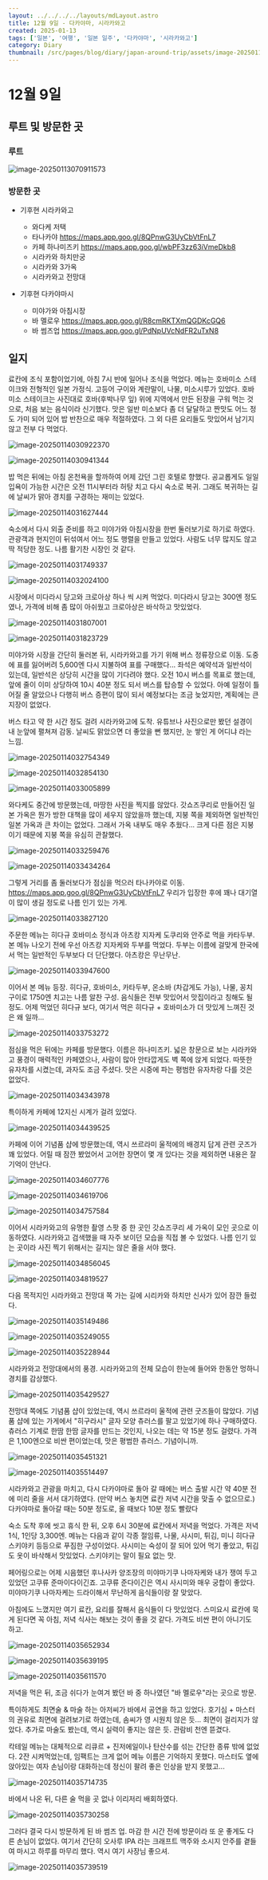 ```yaml
---
layout: ../../../../layouts/mdLayout.astro
title: 12월 9일 - 다카야마, 시라카와고
created: 2025-01-13
tags: ['일본', '여행', '일본 일주', '다카야마', '시라카와고']
category: Diary
thumbnail: /src/pages/blog/diary/japan-around-trip/assets/image-20250114034819527.png
---
```

# 12월 9일

## 루트 및 방문한 곳 

### 루트

![image-20250113070911573](./assets/image-20250113070911573.png)

### 방문한 곳

- 기후현 시라카와고
  - 와다케 저택
  - 타나카야 https://maps.app.goo.gl/8QPnwG3UyCbVtFnL7
  - 카페 하나미즈키 https://maps.app.goo.gl/wbPF3zz63iVmeDkb8
  - 시라카와 하치만궁
  - 시라카와 3가옥
  - 시라카와고 전망대

- 기후현 다카야마시
  - 미야가와 아침시장
  - 바 멜로우 https://maps.app.goo.gl/R8cmRKTXmQGDKcGQ6
  - 바 썸즈업 https://maps.app.goo.gl/PdNpUVcNdFR2uTxN8
  


## 일지

료칸에 조식 포함이었기에, 아침 7시 반에 일어나 조식을 먹었다.
메뉴는 호바미소 스테이크와 전형적인 일본 가정식. 고등어 구이와 계란말이, 나물, 미소시루가 있었다.
호바미소 스테이크는 사진대로 호바(후박나무 잎) 위에 지역에서 만든 된장을 구워 먹는 것으로, 처음 보는 음식이라 신기했다.
맛은 일반 미소보다 좀 더 달달하고 짠맛도 어느 정도 가미 되어 있어 밥 반찬으로 매우 적절하였다.
그 외 다른 요리들도 맛있어서 남기지 않고 전부 다 먹었다.

![image-20250114030922370](./assets/image-20250114030922370.png)

![image-20250114030941344](./assets/image-20250114030941344.png)

밥 먹은 뒤에는 아침 온천욕을 할까하여 어제 갔던 그린 호텔로 향했다.
공교롭게도 일일 입욕이 가능한 시간은 오전 11시부터라 허탕 치고 다시 숙소로 복귀.
그래도 복귀하는 길에 날씨가 맑아 경치를 구경하는 재미는 있었다.

![image-20250114031627444](./assets/image-20250114031627444.png)

숙소에서 다시 외출 준비를 하고 미야가와 아침시장을 한번 둘러보기로 하기로 하였다.
관광객과 현지인이 뒤섞여서 어느 정도 행렬을 만들고 있었다.
사람도 너무 많지도 않고 딱 적당한 정도. 나름 활기찬 시장인 것 같다.

![image-20250114031749337](./assets/image-20250114031749337.png)

![image-20250114032024100](./assets/image-20250114032024100.png)

시장에서 미다라시 당고와 크로아상 하나 씩 시켜 먹었다.
미다라시 당고는 300엔 정도였나, 가격에 비해 좀 많이 아쉬웠고 크로아상은 바삭하고 맛있었다.

![image-20250114031807001](./assets/image-20250114031807001.png)

![image-20250114031823729](./assets/image-20250114031823729.png)

미야가와 시장을 간단히 둘러본 뒤, 시라카와고를 가기 위해 버스 정류장으로 이동.
도중에 표를 잃어버려 5,600엔 다시 지불하여 표를 구매했다...
좌석은 예약석과 일반석이 있는데, 일반석은 상당히 시간을 많이 기다려야 했다.
오전 10시 버스를 목표로 했는데, 앞에 줄이 이미 상당하여 10시 40분 정도 되서 버스를 탑승할 수 있었다.
아예 일정이 틀어질 줄 알았으나 다행히 버스 증편이 많이 되서 예정보다는 조금 늦었지만, 계획에는 큰 지장이 없었다.

버스 타고 약 한 시간 정도 걸려 시라카와고에 도착.
유튜브나 사진으로만 봤던 설경이 내 눈앞에 펼쳐져 감동.
날씨도 맑았으면 더 좋았을 뻔 했지만, 눈 쌓인 게 어디냐 라는 느낌.

![image-20250114032754349](./assets/image-20250114032754349.png)

![image-20250114032854130](./assets/image-20250114032854130.png)

![image-20250114033005899](./assets/image-20250114033005899.png)

와다케도 중간에 방문했는데, 마땅한 사진을 찍지를 않았다.
갓쇼즈쿠리로 만들어진 일본 가옥은 뭔가 방한 대책을 많이 세우지 않았을까 했는데, 
지붕 쪽을 제외하면 일반적인 일본 가옥과 큰 차이는 없었다. 그래서 가옥 내부도 매우 추웠다...
크게 다른 점은 지붕이기 때문에 지붕 쪽을 유심히 관찰했다.

![image-20250114033259476](./assets/image-20250114033259476.png)

![image-20250114033434264](./assets/image-20250114033434264.png)

그렇게 거리를 좀 둘러보다가 점심을 먹으러 타나카야로 이동.
 https://maps.app.goo.gl/8QPnwG3UyCbVtFnL7
우리가 입장한 후에 꽤나 대기열이 많이 생길 정도로 나름 인기 있는 가게.

![image-20250114033827120](./assets/image-20250114033827120.png)

주문한 메뉴는 히다규 호바미소 정식과 아츠캉 지자케 도쿠리와 안주로 먹을 카타두부.
본 메뉴 나오기 전에 우선 아츠캉 지자케와 두부를 먹었다.
두부는 이름에 걸맞게 한국에서 먹는 일반적인 두부보다 더 단단했다. 아츠캉은 무난무난.

![image-20250114033947600](./assets/image-20250114033947600.png)

이어서 본 메뉴 등장.
히다규, 호바미소, 카타두부, 온소바 (차갑게도 가능), 나물, 꽁치 구이로 1750엔 치고는 나름 알찬 구성.
음식들은 전부 맛있어서 맛집이라고 칭해도 될 정도.
어제 먹었던 히다규 보다, 여기서 먹은 히다규 + 호바미소가 더 맛있게 느껴진 것은 왜 일까...

![image-20250114033753272](./assets/image-20250114033753272.png)

점심을 먹은 뒤에는 카페를 방문했다.
이름은 하나미즈키. 
넓은 창문으로 보는 시라카와고 풍경이 매력적인 카페였으나, 사람이 많아 안타깝게도 벽 쪽에 앉게 되었다.
따뜻한 유자차를 시켰는데, 과자도 조금 주셨다. 맛은 시중에 파는 평범한 유자차랑 다를 것은 없었다. 

![image-20250114034343978](./assets/image-20250114034343978.png)

특이하게 카페에 12지신 시계가 걸려 있었다.

![image-20250114034439525](./assets/image-20250114034439525.png)

카페에 이어 기념품 샵에 방문했는데, 역시 쓰르라미 울적에의 배경지 답게 관련 굿즈가 꽤 있었다.
어릴 때 잠깐 봤었어서 고어한 장면이 몇 개 있다는 것을 제외하면 내용은 잘 기억이 안난다.

![image-20250114034607776](./assets/image-20250114034607776.png)

![image-20250114034619706](./assets/image-20250114034619706.png)

![image-20250114034757584](./assets/image-20250114034757584.png)

이어서 시라카와고의 유명한 촬영 스팟 중 한 곳인 갓쇼즈쿠리 세 가옥이 모인 곳으로 이동하였다.
시라카와고 검색했을 때 자주 보이던 모습을 직접 볼 수 있었다.
나름 인기 있는 곳이라 사진 찍기 위해서는 길지는 않은 줄을 서야 했다.

![image-20250114034856045](./assets/image-20250114034856045.png)

![image-20250114034819527](./assets/image-20250114034819527.png)

다음 목적지인 시라카와고 전망대 쪽 가는 길에 시리카와 하치만 신사가 있어 잠깐 들렀다.


![image-20250114035149486](./assets/image-20250114035149486.png)

![image-20250114035249055](./assets/image-20250114035249055.png)

![image-20250114035228944](./assets/image-20250114035228944.png)

시라카와고 전망대에서의 풍경.
시라카와고의 전체 모습이 한눈에 들어와 한동안 멍하니 경치를 감상했다.

![image-20250114035429527](./assets/image-20250114035429527.png)

전망대 쪽에도 기념품 샵이 있었는데, 역시 쓰르라미 울적에 관련 굿즈들이 많았다.
기념품 샵에 있는 가게에서 "히구라시" 글자 모양 츄러스를 팔고 있었기에 하나 구매하였다.
츄러스 기계로 한땀 한땀 글자를 만드는 것인지, 나오는 데는 약 15분 정도 걸렸다.
가격은 1,100엔으로 비싼 편이었는데, 맛은 평범한 츄러스. 기념이니까.

![image-20250114035451321](./assets/image-20250114035451321.png)

![image-20250114035514497](./assets/image-20250114035514497.png)

시라카와고 관광을 마치고, 다시 다카야마로 돌아 갈 때에는 버스 출발 시간 약 40분 전에 미리 줄을 서서 대기하였다. (만약 버스 놓치면 료칸 저녁 시간을 맞출 수 없으므로.)
다카야마로 돌아갈 때는 50분 정도로, 올 때보다 10분 정도 빨랐다



숙소 도착 후에 씻고 휴식 한 뒤, 오후 6시 30분에 료칸에서 저녁을 먹었다.
가격은 저녁 1식, 1인당 3,300엔.
메뉴는 다음과 같이 각종 절임류, 나물, 사시미, 튀김, 미니 히다규 스키야키 등등으로 푸짐한 구성이었다.
사시미는 숙성이 잘 되어 있어 먹기 좋았고, 튀김도 옷이 바삭해서 맛있었다.
스키야키는 말이 필요 없는 맛.

페어링으로는 어제 시음했던 후나사카 양조장의 미야마기쿠 나마자케와 내가 쟁여 두고 있었던 고쿠류 준마이다이긴죠.
고쿠류 준다이긴은 역시 사시미와 매우 궁합이 좋았다. 
미야마기쿠 나마자케는 드라이해서 무난하게 음식들이랑 잘 맞았다.

아침에도 느꼈지만 여기 료칸, 요리를 잘해서 음식들이 다 맛있었다.
스미요시 료칸에 묵게 된다면 꼭 아침, 저녁 식사는 해보는 것이 좋을 것 같다. 
가격도 비싼 편이 아니기도 하고.

![image-20250114035652934](./assets/image-20250114035652934.png)

![image-20250114035639195](./assets/image-20250114035639195.png)

![image-20250114035611570](./assets/image-20250114035611570.png)

저녁을 먹은 뒤, 조금 쉬다가 눈여겨 봤던 바 중 하나였던 "바 멜로우"라는 곳으로 방문.

특이하게도 최면술 & 마술 하는 아저씨가 바에서 공연을 하고 있었다.
호기심 + 마스터의 권유로 최면에 걸려보기로 하였는데, 솜씨가 영 시원치 않은 듯... 최면이 걸리지가 않았다.
추가로 마술도 봤는데, 역시 실력이 좋지는 않은 듯. 관람비 천엔 뜯겼다.

칵테일 메뉴는 대체적으로 리큐르 + 진저에일이나 탄산수를 섞는 간단한 종류 밖에 없었다.
2잔 시켜먹었는데, 임팩트는 크게 없어 메뉴 이름은 기억하지 못했다.
마스터도 옆에 앉아있는 여자 손님이랑 대화하는데 정신이 팔려 좋은 인상을 받지 못했고...

![image-20250114035714735](./assets/image-20250114035714735.png)

바에서 나온 뒤, 다른 술 먹을 곳 없나 이리저리 배회하였다.

![image-20250114035730258](./assets/image-20250114035730258.png)

그러다 결국 다시 방문하게 된 바 썸즈 업.
마감 한 시간 전에 방문이라 또 운 좋게도 다른 손님이 없었다.
여기서 간단히 오사루 IPA 라는 크래프트 맥주와 소시지 안주를 곁들여 마시고 하루를 마무리 했다.
역시 여기 사장님 좋으셔.

![image-20250114035739519](./assets/image-20250114035739519.png)
